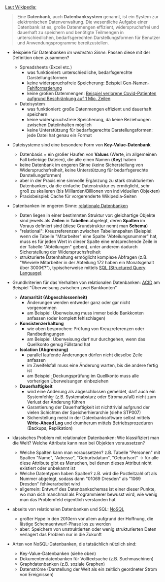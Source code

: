 [Laut Wikipedia:](https://de.wikipedia.org/wiki/Datenbank )

> Eine **Datenbank**, auch **Datenbanksystem** genannt, ist ein System zur elektronischen Datenverwaltung. Die wesentliche Aufgabe einer Datenbank ist es, große Datenmengen effizient, widerspruchsfrei und dauerhaft zu speichern und benötigte Teilmengen in unterschiedlichen, bedarfsgerechten Darstellungsformen für Benutzer und Anwendungsprogramme bereitzustellen.

* Beispiele für Datenbanken _im weitesten Sinne_: Passen diese mit der Definition oben zusammen?
    * Spreadsheets (Excel etc.)
        * was funktioniert: unterschiedliche, bedarfsgerechte Darstellungsformen
        * keine widerspruchsfreie Speicherung: [Beispiel Gen-Namen-Fehlformatierung](https://www.heise.de/-6165902 )
        * keine großen Datenmengen: [Beispiel verlorene Covid-Patienten aufgrund Beschränkung auf 1 Mio. Zeilen](https://www.theguardian.com/politics/2020/oct/05/how-excel-may-have-caused-loss-of-16000-covid-tests-in-england )
    * Dateisystem
        * was funktioniert: große Datenmengen effizient und dauerhaft speichern
        * keine widerspruchsfreie Speicherung, da keine Beziehungen zwischen Dateiinhalten möglich
        * keine Unterstützung für bedarfsgerechte Darstellungsformen: jede Datei hat genau ein Format

* Dateisysteme sind eine besondere Form von **Key-Value-Datenbank**
    * Datenbasis = ein großer Haufen von **Values** (Werte, im allgemeinen Fall beliebige Dateien), die alle einen Namen (**Key**) haben
    * keine Datenbank im engeren Sinne (keine Sicherstellung von Widerspruchsfreiheit, keine Unterstützung für bedarfsgerechte Darstellungsformen)
    * aber in der Praxis eine sinnvolle Ergänzung zu stark strukturierten Datenbanken, da die einfache Datenstruktur es ermöglicht, sehr groß zu skalieren (bis Milliarden/Billionen von individuellen Objekten)
    * Praxisbeispiel: Cache für vorgerenderte Wikipedia-Seiten

* Datenbanken im engeren Sinne: [relationale Datenbanken](https://de.wikipedia.org/wiki/Relationale_Datenbank )
    * Daten liegen in einer bestimmten Struktur vor: gleichartige Objekte sind jeweils als **Zeilen** in **Tabellen** abgelegt, deren **Spalten** im Voraus definiert sind (diese Grundstruktur nennt man **Schema**)
    * "relational": Kreuzreferenzen zwischen Tabellenspalten (Beispiel: wenn die Tabelle "Mitarbeiter" eine Spalte "Abteilungsnummer" hat, muss es für jeden Wert in dieser Spalte eine entsprechende Zeile in der Tabelle "Abteilungen" geben), unter anderem dadurch Sicherstellung der Widerspruchsfreiheit
    * strukturierte Datenhaltung ermöglicht komplexe Abfragen (z.B. "Wieviele Mitarbeiter in der Abteilung 172 haben ein Monatsgehalt über 3000€?"), typischerweise mittels [SQL (Structured Query Language)](https://de.wikipedia.org/wiki/SQL )

* Grundkriterien für das Verhalten von relationalen Datenbanken: [ACID](https://de.wikipedia.org/wiki/ACID ) am Beispiel "Überweisung zwischen zwei Bankkonten"
    * **Atomarität (Abgeschlossenheit)**
        * Änderungen werden entweder ganz oder gar nicht vorgenommen
        * am Beispiel: Überweisung muss immer beide Bankkonten anfassen (oder komplett fehlschlagen)
    * **Konsistenzerhaltung**
        * wie oben besprochen: Prüfung von Kreuzreferenzen oder Randbedingungen
        * am Beispiel: Überweisung darf nur durchgehen, wenn das Quellkonto genug Füllstand hat
    * **Isolation (Abgrenzung)**
        * parallel laufende Änderungen dürfen nicht dieselbe Zeile anfassen
        * im Zweifelsfall muss eine Änderung warten, bis die andere fertig ist
        * am Beispiel: Deckungsprüfung im Quellkonto muss alle vorherigen Überweisungen einbeziehen
    * **Dauerhaftigkeit**
        * wird eine Änderung als abgeschlossen gemeldet, darf auch ein Systemfehler (z.B. Systemabsturz oder Stromausfall) nicht zum Verlust der Änderung führen
        * Garantierung der Dauerhaftigkeit ist nichttrivial aufgrund der vielen Schichten der Speicherhierarchie (siehe STP007)
        * Sicherstellung meist in der Datenbanksoftware selbst mittels **Write-Ahead Log** und drumherum mittels Betriebsprozeduren (Backups, Replikation)

* klassisches Problem mit relationalen Datenbanken: Wie klassifiziert man die Welt? Welche Attribute kann man bei Objekten voraussetzen?
    * Welche Spalten kann man voraussetzen? z.B. Tabelle "Personen" mit Spalten "Name", "Adresse", "Geburtsdatum", "Geburtsort" -> für alle diese Attribute gibt es Menschen, bei denen dieses Attribut nicht existiert oder unbekannt ist
    * Welche Datentypen haben Spalten? z.B. wird die Postleitzahl oft als Nummer abgelegt, sodass dann "01069 Dresden" als "1069 Dresden" fehlverarbeitet wird
    * allgemein: Entwurf des Datenbankschemas ist einer dieser Punkte, wo man sich manchmal als Programmierer bewusst wird, wie wenig man das Problemfeld eigentlich verstanden hat

* abseits von relationalen Datenbanken und SQL: [NoSQL](https://de.wikipedia.org/wiki/NoSQL )
    * großer Hype in den 2010ern vor allem aufgrund der Hoffnung, die lästige Schemaentwurf-Phase los zu werden
    * aber: Speichern von unstruktierten oder wenig strukturierten Daten verlagert das Problem nur in die Zukunft

* Arten von NoSQL-Datenbanken, die tatsächlich nützlich sind:
    * Key-Value-Datenbanken (siehe oben)
    * Dokumentendatenbanken für Volltextsuche (z.B. Suchmaschinen)
    * Graphdatenbanken (z.B. soziale Graphen)
    * Datenströme (Darstellung der Welt als ein zeitlich geordneter Strom von Ereignissen)

